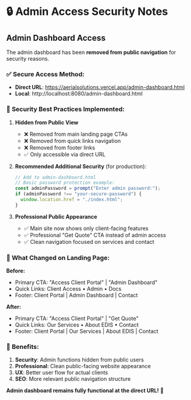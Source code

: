 # 🔒 Admin Access Security Notes

## Admin Dashboard Access

The admin dashboard has been **removed from public navigation** for security reasons.

### ✅ **Secure Access Method:**
- **Direct URL**: https://aerialsolutions.vercel.app/admin-dashboard.html
- **Local**: http://localhost:8080/admin-dashboard.html

### 🚨 **Security Best Practices Implemented:**

1. **Hidden from Public View**
   - ❌ Removed from main landing page CTAs
   - ❌ Removed from quick links navigation  
   - ❌ Removed from footer links
   - ✅ Only accessible via direct URL

2. **Recommended Additional Security** (for production):
   ```javascript
   // Add to admin-dashboard.html
   // Basic password protection example:
   const adminPassword = prompt("Enter admin password:");
   if (adminPassword !== "your-secure-password") {
     window.location.href = "./index.html";
   }
   ```

3. **Professional Public Appearance**
   - ✅ Main site now shows only client-facing features
   - ✅ Professional "Get Quote" CTA instead of admin access
   - ✅ Clean navigation focused on services and contact

### 📝 **What Changed on Landing Page:**

**Before:**
- Primary CTA: "Access Client Portal" | "Admin Dashboard" 
- Quick Links: Client Access • Admin • Docs
- Footer: Client Portal | Admin Dashboard | Contact

**After:**
- Primary CTA: "Access Client Portal" | "Get Quote"
- Quick Links: Our Services • About EDIS • Contact  
- Footer: Client Portal | Our Services | About EDIS | Contact

### 🎯 **Benefits:**

1. **Security**: Admin functions hidden from public users
2. **Professional**: Clean public-facing website appearance
3. **UX**: Better user flow for actual clients
4. **SEO**: More relevant public navigation structure

**Admin dashboard remains fully functional at the direct URL!** 🔐